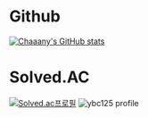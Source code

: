 


# Github
[![Chaaany's GitHub stats](https://github-readme-stats.vercel.app/api?username=Chaaany)](https://github.com/Chaaany)


# Solved.AC
[![Solved.ac프로필](http://mazassumnida.wtf/api/v2/generate_badge?boj=ybc125)](https://solved.ac/ybc125)
![ybc125 profile](http://mazandi.herokuapp.com/api?handle=ybc125&theme=warm)
